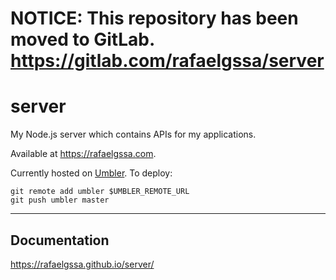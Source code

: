 # NOTICE: This repository has been moved to GitLab. https://gitlab.com/rafaelgssa/server

# server

My Node.js server which contains APIs for my applications.

Available at https://rafaelgssa.com.

Currently hosted on [Umbler](https://umbler.com/us). To deploy:

```
git remote add umbler $UMBLER_REMOTE_URL
git push umbler master
```

---

## Documentation

https://rafaelgssa.github.io/server/
